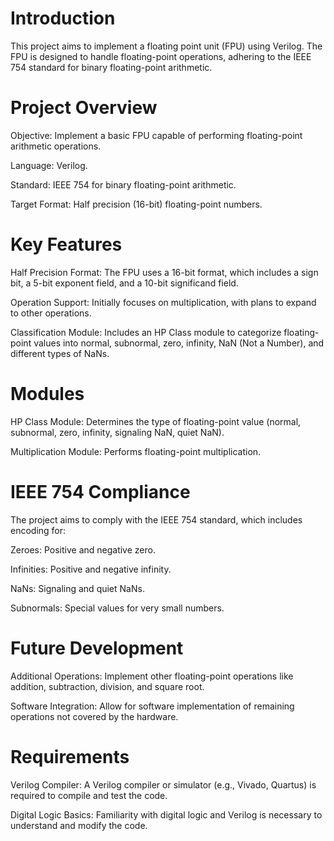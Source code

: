 # Introduction
This project aims to implement a floating point unit (FPU) using Verilog. The FPU is designed to handle floating-point operations, adhering to the IEEE 754 standard for binary floating-point arithmetic.

# Project Overview
Objective: Implement a basic FPU capable of performing floating-point arithmetic operations.

Language: Verilog.

Standard: IEEE 754 for binary floating-point arithmetic.

Target Format: Half precision (16-bit) floating-point numbers.

# Key Features
Half Precision Format: The FPU uses a 16-bit format, which includes a sign bit, a 5-bit exponent field, and a 10-bit significand field.

Operation Support: Initially focuses on multiplication, with plans to expand to other operations.

Classification Module: Includes an HP Class module to categorize floating-point values into normal, subnormal, zero, infinity, NaN (Not a Number), and different types of NaNs.

# Modules
HP Class Module: Determines the type of floating-point value (normal, subnormal, zero, infinity, signaling NaN, quiet NaN).

Multiplication Module: Performs floating-point multiplication.

# IEEE 754 Compliance
The project aims to comply with the IEEE 754 standard, which includes encoding for:

Zeroes: Positive and negative zero.

Infinities: Positive and negative infinity.

NaNs: Signaling and quiet NaNs.

Subnormals: Special values for very small numbers.

# Future Development
Additional Operations: Implement other floating-point operations like addition, subtraction, division, and square root.

Software Integration: Allow for software implementation of remaining operations not covered by the hardware.

# Requirements
Verilog Compiler: A Verilog compiler or simulator (e.g., Vivado, Quartus) is required to compile and test the code.

Digital Logic Basics: Familiarity with digital logic and Verilog is necessary to understand and modify the code.
